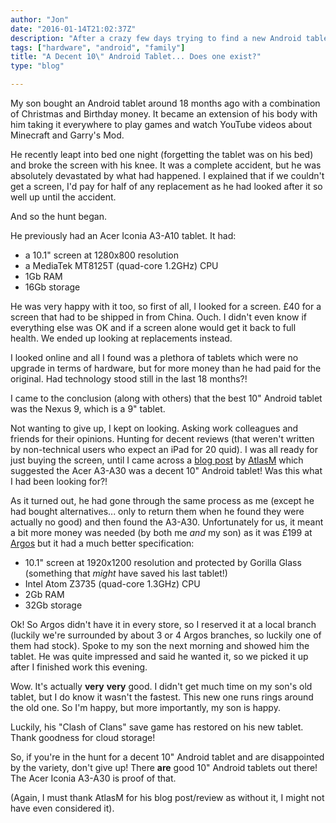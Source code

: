 ```yaml
---
author: "Jon"
date: "2016-01-14T21:02:37Z"
description: "After a crazy few days trying to find a new Android tablet for my son, I've realised that there are **very** few decent 10\" Android tablets."
tags: ["hardware", "android", "family"]
title: "A Decent 10\" Android Tablet... Does one exist?"
type: "blog"

---
```

My son bought an Android tablet around 18 months ago with a combination of Christmas and Birthday money. It became an extension of his body with him taking it everywhere to play games and watch YouTube videos about Minecraft and Garry's Mod.

He recently leapt into bed one night (forgetting the tablet was on his bed) and broke the screen with his knee. It was a complete accident, but he was absolutely devastated by what had happened. I explained that if we couldn't get a screen, I'd pay for half of any replacement as he had looked after it so well up until the accident.

And so the hunt began.

He previously had an Acer Iconia A3-A10 tablet. It had:

* a 10.1" screen at 1280x800 resolution
* a MediaTek MT8125T (quad-core 1.2GHz) CPU
* 1Gb RAM
* 16Gb storage

He was very happy with it too, so first of all, I looked for a screen. £40 for a screen that had to be shipped in from China. Ouch. I didn't even know if everything else was OK and if a screen alone would get it back to full health. We ended up looking at replacements instead.

I looked online and all I found was a plethora of tablets which were no upgrade in terms of hardware, but for more money than he had paid for the original. Had technology stood still in the last 18 months?!

I came to the conclusion (along with others) that the best 10" Android tablet was the Nexus 9, which is a 9" tablet.

Not wanting to give up, I kept on looking. Asking work colleagues and friends for their opinions. Hunting for decent reviews (that weren't written by non-technical users who expect an iPad for 20 quid). I was all ready for just buying the screen, until I came across a [blog post](http://oppositelock.kinja.com/the-acer-iconia-tab-10-a3-a30-is-in-fact-a-good-10-and-1717038203) by [AtlasM](https://kinja.com/AtlasM) which suggested the Acer A3-A30 was a decent 10" Android tablet! Was this what I had been looking for?!

As it turned out, he had gone through the same process as me (except he had bought alternatives... only to return them when he found they were actually no good) and then found the A3-A30. Unfortunately for us, it meant a bit more money was needed (by both me *and* my son) as it was £199 at [Argos](http://www.argos.co.uk) but it had a much better specification:

* 10.1" screen at 1920x1200 resolution and protected by Gorilla Glass (something that *might* have saved his last tablet!)
* Intel Atom Z3735 (quad-core 1.3GHz) CPU
* 2Gb RAM
* 32Gb storage

Ok! So Argos didn't have it in every store, so I reserved it at a local branch (luckily we're surrounded by about 3 or 4 Argos branches, so luckily one of them had stock). Spoke to my son the next morning and showed him the tablet. He was quite impressed and said he wanted it, so we picked it up after I finished work this evening.

Wow. It's actually **very** **very** good. I didn't get much time on my son's old tablet, but I do know it wasn't the fastest. This new one runs rings around the old one. So I'm happy, but more importantly, my son is happy.

Luckily, his "Clash of Clans" save game has restored on his new tablet. Thank goodness for cloud storage!

So, if you're in the hunt for a decent 10" Android tablet and are disappointed by the variety, don't give up! There **are** good 10" Android tablets out there! The Acer Iconia A3-A30 is proof of that.

(Again, I must thank AtlasM for his blog post/review as without it, I might not have even considered it).
